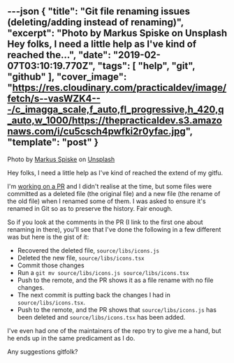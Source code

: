 ---json
{
  "title": "Git file renaming issues (deleting/adding instead of renaming)",
  "excerpt": "Photo by Markus Spiske on Unsplash  Hey folks, I need a little help as I've kind of reached the...",
  "date": "2019-02-07T03:10:19.770Z",
  "tags": [
    "help",
    "git",
    "github"
  ],
  "cover_image": "https://res.cloudinary.com/practicaldev/image/fetch/s--vasWZK4---/c_imagga_scale,f_auto,fl_progressive,h_420,q_auto,w_1000/https://thepracticaldev.s3.amazonaws.com/i/cu5csch4pwfki2r0yfac.jpg",
  "template": "post"
}
---
Photo by [Markus Spiske](https://unsplash.com/photos/xekxE_VR0Ec?utm_source=unsplash&utm_medium=referral&utm_content=creditCopyText) on [Unsplash](https://unsplash.com/search/photos/source-control?utm_source=unsplash&utm_medium=referral&utm_content=creditCopyText)

Hey folks, I need a little help as I've kind of reached the extend of my gitfu.

I'm [working on a PR](https://github.com/sindresorhus/refined-github/pull/1750#issuecomment-460886960) and I didn't realise at the time, but some files were committed as a deleted file (the original file) and a new file (the rename of the old file) when I renamed some of them. I was asked to ensure it's renamed in Git so as to preserve the history. Fair enough.

So if you look at the comments in the PR (I link to the first one about renaming in there), you'll see that I've done the following in a few different was but here is the gist of it:

- Recovered the deleted file, `source/libs/icons.js`
- Deleted the new file, `source/libs/icons.tsx`
- Commit those changes
- Run a `git mv source/libs/icons.js source/libs/icons.tsx`
- Push to the remote, and the PR shows it as a file rename with no file changes.
- The next commit is putting back the changes I had in `source/libs/icons.tsx`.
- Push to the remote, and the PR shows that `source/libs/icons.js` has been deleted and `source/libs/icons.tsx` has been added.

I've even had one of the maintainers of the repo try to give me a hand, but he ends up in the same predicament as I do.

Any suggestions gitfolk?




